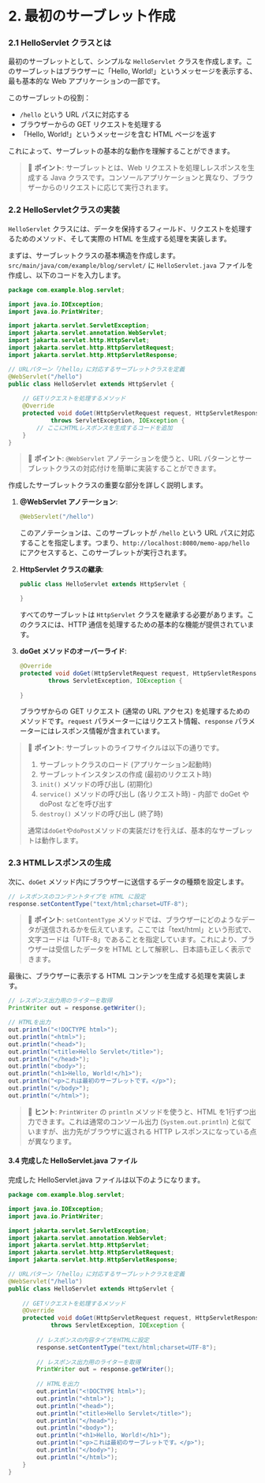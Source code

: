# 2. 最初のサーブレット作成

### 2.1 HelloServlet クラスとは

最初のサーブレットとして、シンプルな `HelloServlet` クラスを作成します。このサーブレットはブラウザーに「Hello, World!」というメッセージを表示する、最も基本的な Web アプリケーションの一部です。

このサーブレットの役割：

* `/hello` という URL パスに対応する
* ブラウザーからの GET リクエストを処理する
* 「Hello, World!」というメッセージを含む HTML ページを返す

これによって、サーブレットの基本的な動作を理解することができます。

> 📝 **ポイント**: サーブレットとは、Web リクエストを処理しレスポンスを生成する Java クラスです。コンソールアプリケーションと異なり、ブラウザーからのリクエストに応じて実行されます。

### 2.2 HelloServletクラスの実装

`HelloServlet` クラスには、データを保持するフィールド、リクエストを処理するためのメソッド、そして実際の HTML を生成する処理を実装します。

まずは、サーブレットクラスの基本構造を作成します。`src/main/java/com/example/blog/servlet/` に `HelloServlet.java` ファイルを作成し、以下のコードを入力します。

```java
package com.example.blog.servlet;

import java.io.IOException;
import java.io.PrintWriter;

import jakarta.servlet.ServletException;
import jakarta.servlet.annotation.WebServlet;
import jakarta.servlet.http.HttpServlet;
import jakarta.servlet.http.HttpServletRequest;
import jakarta.servlet.http.HttpServletResponse;

// URLパターン「/hello」に対応するサーブレットクラスを定義
@WebServlet("/hello")
public class HelloServlet extends HttpServlet {
    
    // GETリクエストを処理するメソッド
    @Override
    protected void doGet(HttpServletRequest request, HttpServletResponse response) 
            throws ServletException, IOException {
        // ここにHTMLレスポンスを生成するコードを追加
    }
}
```

> 📝 **ポイント**: `@WebServlet` アノテーションを使うと、URL パターンとサーブレットクラスの対応付けを簡単に実装することができます。

作成したサーブレットクラスの重要な部分を詳しく説明します。

1.  **@WebServlet アノテーション**:

    ```java
    @WebServlet("/hello")
    ```

    このアノテーションは、このサーブレットが `/hello` という URL パスに対応することを指定します。つまり、`http://localhost:8080/memo-app/hello` にアクセスすると、このサーブレットが実行されます。
2.  **HttpServlet クラスの継承**:

    ```java
    public class HelloServlet extends HttpServlet {

    }
    ```

    すべてのサーブレットは `HttpServlet` クラスを継承する必要があります。このクラスには、HTTP 通信を処理するための基本的な機能が提供されています。
3.  **doGet メソッドのオーバーライド**:

    ```java
    @Override
    protected void doGet(HttpServletRequest request, HttpServletResponse response) 
            throws ServletException, IOException {
            
    }
    ```

    ブラウザからの GET リクエスト (通常の URL アクセス) を処理するためのメソッドです。`request` パラメーターにはリクエスト情報、`response` パラメーターにはレスポンス情報が含まれています。

> 📝 **ポイント**: サーブレットのライフサイクルは以下の通りです。
>
> 1. サーブレットクラスのロード (アプリケーション起動時)
> 2. サーブレットインスタンスの作成 (最初のリクエスト時)
> 3. `init()` メソッドの呼び出し (初期化)
> 4. `service()` メソッドの呼び出し (各リクエスト時) - 内部で doGet や doPost などを呼び出す
> 5. `destroy()` メソッドの呼び出し (終了時)
>
> 通常は`doGet`や`doPost`メソッドの実装だけを行えば、基本的なサーブレットは動作します。

### 2.3 HTMLレスポンスの生成

次に、`doGet` メソッド内にブラウザーに送信するデータの種類を設定します。

```java
// レスポンスのコンテントタイプを HTML に設定
response.setContentType("text/html;charset=UTF-8");
```

> 📝 **ポイント**: `setContentType` メソッドでは、ブラウザーにどのようなデータが送信されるかを伝えています。ここでは「text/html」という形式で、文字コードは「UTF-8」であることを指定しています。これにより、ブラウザーは受信したデータを HTML として解釈し、日本語も正しく表示できます。

最後に、ブラウザーに表示する HTML コンテンツを生成する処理を実装します。

```java
// レスポンス出力用のライターを取得
PrintWriter out = response.getWriter();

// HTMLを出力
out.println("<!DOCTYPE html>");
out.println("<html>");
out.println("<head>");
out.println("<title>Hello Servlet</title>");
out.println("</head>");
out.println("<body>");
out.println("<h1>Hello, World!</h1>");
out.println("<p>これは最初のサーブレットです。</p>");
out.println("</body>");
out.println("</html>");
```

> 📝 **ヒント**: `PrintWriter` の `println` メソッドを使うと、HTML を1行ずつ出力できます。これは通常のコンソール出力 (`System.out.println`) と似ていますが、出力先がブラウザに返される HTTP レスポンスになっている点が異なります。

#### 3.4 完成した HelloServlet.java ファイル

完成した HelloServlet.java ファイルは以下のようになります。

```java
package com.example.blog.servlet;

import java.io.IOException;
import java.io.PrintWriter;

import jakarta.servlet.ServletException;
import jakarta.servlet.annotation.WebServlet;
import jakarta.servlet.http.HttpServlet;
import jakarta.servlet.http.HttpServletRequest;
import jakarta.servlet.http.HttpServletResponse;

// URLパターン「/hello」に対応するサーブレットクラスを定義
@WebServlet("/hello")
public class HelloServlet extends HttpServlet {
    
    // GETリクエストを処理するメソッド
    @Override
    protected void doGet(HttpServletRequest request, HttpServletResponse response) 
            throws ServletException, IOException {
        
        // レスポンスの内容タイプをHTMLに設定
        response.setContentType("text/html;charset=UTF-8");
        
        // レスポンス出力用のライターを取得
        PrintWriter out = response.getWriter();
        
        // HTMLを出力
        out.println("<!DOCTYPE html>");
        out.println("<html>");
        out.println("<head>");
        out.println("<title>Hello Servlet</title>");
        out.println("</head>");
        out.println("<body>");
        out.println("<h1>Hello, World!</h1>");
        out.println("<p>これは最初のサーブレットです。</p>");
        out.println("</body>");
        out.println("</html>");
    }
}
```
